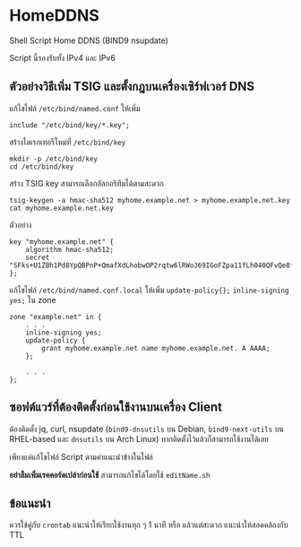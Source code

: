 # HomeDDNS
Shell Script Home DDNS (BIND9 nsupdate)

Script นี้รองรับทั้ง IPv4 และ IPv6

## ตัวอย่างวิธีเพิ่ม TSIG และตั้งกฎบนเครื่องเซิร์ฟเวอร์ DNS
แก้ไขไฟล์ ```/etc/bind/named.conf``` ให้เพิ่ม
```
include "/etc/bind/key/*.key";
```
สร้างไดเรกเทอรีใหม่ที่ ```/etc/bind/key```
```
mkdir -p /etc/bind/key
cd /etc/bind/key
```
สร้าง TSIG key สามารถเลือกอัลกอริทึมได้ตามสะดวก
```
tsig-keygen -a hmac-sha512 myhome.example.net > myhome.example.net.key
cat myhome.example.net.key
```
ตัวอย่าง
```
key "myhome.example.net" {
	algorithm hmac-sha512;
	secret "SFks+U1ZBh1Pd8YpQBPnP+QmafXdLhobwOP2rqtw6lRWoJ69IGoFZpa11fLh040QFvQe8fhaMgNIeXCQfe8EcA==";
};
```
แก้ไขไฟล์ ```/etc/bind/named.conf.local``` ให้เพิ่ม ```update-policy{};``` ```inline-signing yes;``` ใน zone
```
zone "example.net" in {
	. . .
	inline-signing yes;
	update-policy {
		grant myhome.example.net name myhome.example.net. A AAAA;
	};
	
	. . .
};
```
## ซอฟต์แวร์ที่ต้องติดตั้งก่อนใช้งานบนเครื่อง Client


ต้องติดตั้ง jq, curl, nsupdate (`bind9-dnsutils` บน Debian, `bind9-next-utils` บน RHEL-based และ `dnsutils` บน Arch Linux) หากติดตั้งไว้แล้วก็สามารถใช้งานได้เลย

เพียงแค่แก้ไขไฟล์ Script ตามคำแนะนำข้างในไฟล์

**อย่าลืมเพิ่มเรคคอร์ดเปล่าก่อนใช้** สามารถแก้ไขได้โดยใช้ ```editName.sh```

## ข้อแนะนำ

ควรใช้คู่กับ ```crontab``` แนะนำให้เรียกใช้งานทุก ๆ 1 นาที หรือ แล้วแต่สะดวก แนะนำให้สอดคล้องกับ TTL
